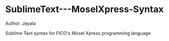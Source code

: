 # SublimeText---MoselXpress-Syntax
Author: Jayala

Sublime Text syntax for FICO's Mosel Xpress programming language
